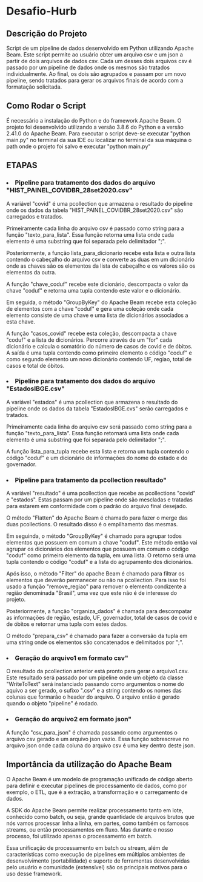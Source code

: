 # Desafio-Hurb
## Descrição do Projeto
<p align="left">Script de um pipeline de dados desenvolvido em Python utilizando Apache Beam. Este script permite ao usuário obter um arquivo csv e um json a partir de dois arquivos de dados csv. Cada um desses dois arquivos csv é passado por um pipeline de dados onde os mesmos são tratados individualmente. Ao final, os dois são agrupados e passam por um novo pipeline, sendo tratados para gerar os arquivos finais de acordo com a formatação solicitada.</p>
 
## Como Rodar o Script
<p align="left">É necessário a instalação do Python e do framework Apache Beam. O projeto foi desenvolvido utilizando a versão 3.8.6 do Python e a versão 2.41.0 do Apache Beam. Para executar o script deve-se executar "python main.py" no terminal da sua IDE ou localizar no terminal da sua máquina o path onde o projeto foi salvo e executar "python main.py" </p>
 
## ETAPAS

 
 <h3 align="left"><li><b>
	Pipeline para tratamento dos dados do arquivo "HIST_PAINEL_COVIDBR_28set2020.csv"</li></b></h3>

<p align="left">
 A variável "covid" é uma pcollection que armazena o resultado do pipeline onde os dados da tabela 
 "HIST_PAINEL_COVIDBR_28set2020.csv" são carregados e tratados.

 Primeiramente cada linha do arquivo csv 
 é passado como string para a função "texto_para_lista". Essa função retorna uma lista onde cada elemento é uma substring que foi separada pelo delimitador ";". 
 
 Posteriormente, a função lista_para_dicionario recebe esta lista e outra lista contendo o cabeçalho do arquivo csv e converte as duas em um dicionário onde as chaves são os elementos da lista de cabeçalho e os valores são os elementos da outra. 
 
 A função "chave_coduf" recebe este dicionário, descompacta o valor da chave "coduf" e retorna uma tupla contendo este valor e o dicionário. 
 
 Em seguida, o método "GroupByKey" do Apache Beam recebe esta coleção de elementos com a chave "coduf" e gera uma coleção onde cada elemento consiste de uma chave e uma lista de dicionários associados a esta chave.

 A função "casos_covid" recebe esta coleção, descompacta a chave "coduf" e a lista de dicionários. Percorre através de um "for" cada dicionário e calcula o somatório do número de casos de covid e de óbitos. A saída é uma tupla contendo como primeiro elemento o código "coduf" e como segundo elemento um novo dicionário contendo UF, regiao, total de casos e total de óbitos.</p>

<h3 align="left"><li><b>
	Pipeline para tratamento dos dados do arquivo "EstadosIBGE.csv"</li></b></h3>

<p align="left">
 A variável "estados" é uma pcollection que armazena o resultado do pipeline onde os dados da tabela "EstadosIBGE.cvs" serão carregados e tratados. 
 
 Primeiramente cada linha do arquivo csv será passado como string para a função "texto_para_lista". Essa função retornará uma lista onde cada elemento é uma substring que foi separada pelo delimitador ";".
 
  A função lista_para_tupla
 recebe esta lista e retorna um tupla contendo o código "coduf" e um dicionário de informações do nome do estado e do governador.
 </p>

<h3 align="left"><li><b>
	Pipeline para tratamento da pcollection resultado"</li></b></h3>
<p align="left">    
 A variável "resultado" é uma pcollection que recebe as pcollections "covid" e "estados". Estas passam por um pipeline onde são mescladas e tratadas para estarem em conformidade com o padrão do arquivo final desejado.
 
  O método "Flatten" do Apache Beam é chamado para fazer o merge das duas pcollections. O resultado disso é o empilhamento das mesmas. 
  
  Em seguinda, o método "GroupByKey" é chamado para agrupar todos elementos que possuem em comum a chave "coduf". Este método então vai agrupar os dicionários dos elementos que possuem em comum o código "coduf" como primeiro elemento da tupla, em uma lista. O retorno será uma tupla contendo o código "coduf" e a lista do agrupamento dos dicionários. 
  
  Após isso, o método "Filter" do apache Beam é chamado para filtrar os elementos que deverão permanecer ou não na pcollection. Para isso foi usado a função "remove_regiao" para remover o elemento condizente a região denominada "Brasil", uma vez que este não é de interesse do projeto. 
  
  Posteriormente, a função "organiza_dados" é chamada para descompatar as informações de região, estado, UF, governador, total de casos de covid e de óbitos e retornar uma tupla com estes dados.
  
   O método "prepara_csv" é chamado para fazer a conversão da tupla em uma string onde os elementos são concatenados e delimitados por ";".
  </p> 

<h3 align="left"><li><b>
	Geração do arquivo1 em formato csv"</li></b></h3>
<p align="left">  
 O resultado da pcollection anterior está pronto para gerar o arquivo1.csv. Este resultado será passado por um pipeline onde um objeto da classe "WriteToText" será instanciado passando como argumentos o nome do aquivo a ser gerado, o sufixo ".csv" e a string contendo os nomes das colunas que formarão o header do arquivo. O arquivo então é gerado quando o objeto "pipeline" é rodado.
 </p>

<h3 align="left"><li><b>
	Geração do arquivo2 em formato json"</li></b></h3>
<p align="left">  
 A função "csv_para_json" é chamada passando como argumentos o arquivo csv gerado e um arquivo json vazio. Essa função sobrescreve no arquivo json onde cada coluna do arquivo csv é uma key dentro deste json.

## Importância da utilização do Apache Beam
<p align="left">O Apache Beam é um modelo de programação unificado de código aberto para definir e executar pipelines de processamento de dados, como por exemplo, o ETL, que é a extração, a transformação e o carregamento de dados.

A SDK do Apache Beam permite realizar processamento tanto em lote, conhecido como batch, ou seja, grande quantidade de arquivos brutos que nós vamos processar linha a linha, em partes, como também os famosos streams, ou então processamentos em fluxo. Mas durante o nosso processo, foi utilizado apenas o processamento em batch. 

Essa unificação de processamento em batch ou stream, além de características como execução de pipelines em múltiplos ambientes de desenvolvimento (portabilidade) e suporte de ferramentas desenvolvidas pelo usuário e comunidade (extensível) são os principais motivos para o uso desse framework.
</p>



